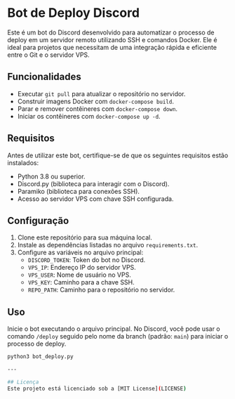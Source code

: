 # Bot de Deploy Discord

Este é um bot do Discord desenvolvido para automatizar o processo de deploy em um servidor remoto utilizando SSH e comandos Docker. Ele é ideal para projetos que necessitam de uma integração rápida e eficiente entre o Git e o servidor VPS.

## Funcionalidades

- Executar `git pull` para atualizar o repositório no servidor.
- Construir imagens Docker com `docker-compose build`.
- Parar e remover contêineres com `docker-compose down`.
- Iniciar os contêineres com `docker-compose up -d`.

## Requisitos

Antes de utilizar este bot, certifique-se de que os seguintes requisitos estão instalados:

- Python 3.8 ou superior.
- Discord.py (biblioteca para interagir com o Discord).
- Paramiko (biblioteca para conexões SSH).
- Acesso ao servidor VPS com chave SSH configurada.

## Configuração

1. Clone este repositório para sua máquina local.
2. Instale as dependências listadas no arquivo `requirements.txt`.
3. Configure as variáveis no arquivo principal:
   - `DISCORD_TOKEN`: Token do bot no Discord.
   - `VPS_IP`: Endereço IP do servidor VPS.
   - `VPS_USER`: Nome de usuário no VPS.
   - `VPS_KEY`: Caminho para a chave SSH.
   - `REPO_PATH`: Caminho para o repositório no servidor.

## Uso

Inicie o bot executando o arquivo principal. No Discord, você pode usar o comando `/deploy` seguido pelo nome da branch (padrão: `main`) para iniciar o processo de deploy.

```bash
python3 bot_deploy.py

---

## Licença
Este projeto está licenciado sob a [MIT License](LICENSE)
